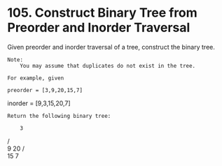 # 105. Construct Binary Tree from Preorder and Inorder Traversal

Given preorder and inorder traversal of a tree, construct the binary tree.

    Note:
        You may assume that duplicates do not exist in the tree.

    For example, given

    preorder = [3,9,20,15,7]
inorder = [9,3,15,20,7]

    Return the following binary tree:

        3
   / \
  9  20
    /  \
   15   7